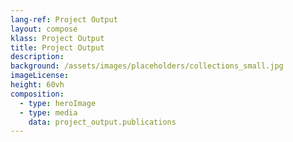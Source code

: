 ```yaml
---
lang-ref: Project Output
layout: compose
klass: Project Output
title: Project Output
description:
background: /assets/images/placeholders/collections_small.jpg 
imageLicense: 
height: 60vh
composition: 
  - type: heroImage
  - type: media
    data: project_output.publications
---
```

